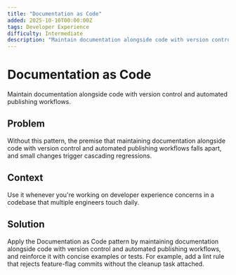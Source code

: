 ```yaml
---
title: "Documentation as Code"
added: 2025-10-10T00:00:00Z
tags: Developer Experience
difficulty: Intermediate
description: "Maintain documentation alongside code with version control and automated publishing workflows."
---
```

# Documentation as Code

Maintain documentation alongside code with version control and automated publishing workflows.

## Problem

Without this pattern, the premise that maintaining documentation alongside code with version control and automated publishing workflows falls apart, and small changes trigger cascading regressions.

## Context

Use it whenever you're working on developer experience concerns in a codebase that multiple engineers touch daily.

## Solution

Apply the Documentation as Code pattern by maintaining documentation alongside code with version control and automated publishing workflows, and reinforce it with concise examples or tests. For example, add a lint rule that rejects feature-flag commits without the cleanup task attached.
